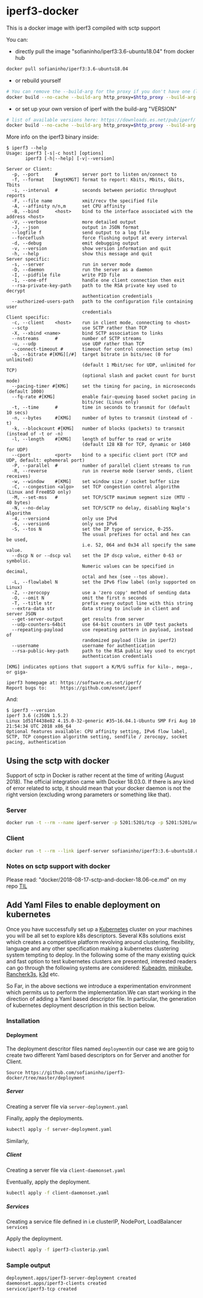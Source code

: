 # iperf3-docker
This is a docker image with iperf3 compiled with sctp support

You can: 
- directly pull the image "sofianinho/iperf3:3.6-ubuntu18.04" from docker hub
```sh
docker pull sofianinho/iperf3:3.6-ubuntu18.04
```
- or rebuild yourself
```sh
# You can remove the --build-arg for the proxy if you don't have one (lucky you!)
docker build --no-cache --build-arg http_proxy=$http_proxy --build-arg https_proxy=$https_proxy -t iperf3:local https://github.com/sofianinho/iperf3-docker.git#master
```
- or set up your own version of iperf with the build-arg "VERSION"
```sh
# list of available versions here: https://downloads.es.net/pub/iperf/
docker build --no-cache --build-arg http_proxy=$http_proxy --build-arg https_proxy=$https_proxy --build-arg VERSION=3.5 -t iperf3:3.5 https://github.com/sofianinho/iperf3-docker.git#master
```
More info on the iperf3 binary inside:

```terminal
$ iperf3 --help
Usage: iperf3 [-s|-c host] [options]
       iperf3 [-h|--help] [-v|--version]

Server or Client:
  -p, --port      #         server port to listen on/connect to
  -f, --format   [kmgtKMGT] format to report: Kbits, Mbits, Gbits, Tbits
  -i, --interval  #         seconds between periodic throughput reports
  -F, --file name           xmit/recv the specified file
  -A, --affinity n/n,m      set CPU affinity
  -B, --bind      <host>    bind to the interface associated with the address <host>
  -V, --verbose             more detailed output
  -J, --json                output in JSON format
  --logfile f               send output to a log file
  --forceflush              force flushing output at every interval
  -d, --debug               emit debugging output
  -v, --version             show version information and quit
  -h, --help                show this message and quit
Server specific:
  -s, --server              run in server mode
  -D, --daemon              run the server as a daemon
  -I, --pidfile file        write PID file
  -1, --one-off             handle one client connection then exit
  --rsa-private-key-path    path to the RSA private key used to decrypt
                            authentication credentials
  --authorized-users-path   path to the configuration file containing user
                            credentials
Client specific:
  -c, --client    <host>    run in client mode, connecting to <host>
  --sctp                    use SCTP rather than TCP
  -X, --xbind <name>        bind SCTP association to links
  --nstreams      #         number of SCTP streams
  -u, --udp                 use UDP rather than TCP
  --connect-timeout #       timeout for control connection setup (ms)
  -b, --bitrate #[KMG][/#]  target bitrate in bits/sec (0 for unlimited)
                            (default 1 Mbit/sec for UDP, unlimited for TCP)
                            (optional slash and packet count for burst mode)
  --pacing-timer #[KMG]     set the timing for pacing, in microseconds (default 1000)
  --fq-rate #[KMG]          enable fair-queuing based socket pacing in
                            bits/sec (Linux only)
  -t, --time      #         time in seconds to transmit for (default 10 secs)
  -n, --bytes     #[KMG]    number of bytes to transmit (instead of -t)
  -k, --blockcount #[KMG]   number of blocks (packets) to transmit (instead of -t or -n)
  -l, --length    #[KMG]    length of buffer to read or write
                            (default 128 KB for TCP, dynamic or 1460 for UDP)
  --cport         <port>    bind to a specific client port (TCP and UDP, default: ephemeral port)
  -P, --parallel  #         number of parallel client streams to run
  -R, --reverse             run in reverse mode (server sends, client receives)
  -w, --window    #[KMG]    set window size / socket buffer size
  -C, --congestion <algo>   set TCP congestion control algorithm (Linux and FreeBSD only)
  -M, --set-mss   #         set TCP/SCTP maximum segment size (MTU - 40 bytes)
  -N, --no-delay            set TCP/SCTP no delay, disabling Nagle's Algorithm
  -4, --version4            only use IPv4
  -6, --version6            only use IPv6
  -S, --tos N               set the IP type of service, 0-255.
                            The usual prefixes for octal and hex can be used,
                            i.e. 52, 064 and 0x34 all specify the same value.
  --dscp N or --dscp val    set the IP dscp value, either 0-63 or symbolic.
                            Numeric values can be specified in decimal,
                            octal and hex (see --tos above).
  -L, --flowlabel N         set the IPv6 flow label (only supported on Linux)
  -Z, --zerocopy            use a 'zero copy' method of sending data
  -O, --omit N              omit the first n seconds
  -T, --title str           prefix every output line with this string
  --extra-data str          data string to include in client and server JSON
  --get-server-output       get results from server
  --udp-counters-64bit      use 64-bit counters in UDP test packets
  --repeating-payload       use repeating pattern in payload, instead of
                            randomized payload (like in iperf2)
  --username                username for authentication
  --rsa-public-key-path     path to the RSA public key used to encrypt
                            authentication credentials

[KMG] indicates options that support a K/M/G suffix for kilo-, mega-, or giga-

iperf3 homepage at: https://software.es.net/iperf/
Report bugs to:     https://github.com/esnet/iperf
```

And:
```terminal
$ iperf3 --version
iperf 3.6 (cJSON 1.5.2)
Linux 1d51f4438e82 4.15.0-32-generic #35~16.04.1-Ubuntu SMP Fri Aug 10 21:54:34 UTC 2018 x86_64
Optional features available: CPU affinity setting, IPv6 flow label, SCTP, TCP congestion algorithm setting, sendfile / zerocopy, socket pacing, authentication
```


## Using the sctp with docker
Support of sctp in Docker is rather recent at the time of writing (August 2018). The official integration came with Docker 18.03.0. If there is any kind of error related to sctp, it should mean that your docker daemon is not the right version (excluding wrong parameters or something like that).

### Server
```sh
docker run -t --rm --name iperf-server -p 5201:5201/tcp -p 5201:5201/udp -p 5201:5201/sctp sofianinho/iperf3:3.6-ubuntu18.04 -s
```

### Client
```sh
docker run -t --rm --link iperf-server sofianinho/iperf3:3.6-ubuntu18.04 -c  iperf-server -p 5201  --nstreams 4 --sctp --time=10
```

### Notes on sctp support with docker
Please read: "docker/2018-08-17-sctp-and-docker-18.06-ce.md" on my repo [TIL](https://github.com/sofianinho/TIL)


## Add Yaml Files to enable deployment on kubernetes

Once you have successfully set up a [Kubernetes](https://kubernetes.io) cluster on your machines you will be all set to explore k8s descriptors. Several K8s solutions exist which creates a competitive platform revolving around clustering, flexibility, language and any other specification making a kubernetes clustering system tempting to deploy. In the following some of the many existing quick and fast option to test kubernetes clusters are presented, interested readers can go through the following systems are considered: [Kubeadm](https://kubernetes.io/docs/setup/production-environment/tools/kubeadm/install-kubeadm/), [minikube](https://kubernetes.io/docs/tasks/tools/install-minikube/), [Rancherk3s](https://rancher.com/docs/k3s/latest/en/), [k3d](https://github.com/rancher/k3d) etc.

So Far, in the above sections we introduce a experimentation environment which permits us to perform the implementation.We can start working in the direction of adding a Yaml based descriptor file. In particular, the generation of kubernetes deployment description in this section below.


### Installation

#### Deployment
The deployment descritor files named `deployment`in our case we are goig to create two different Yaml based descriptors on for Server and another for Client.

`Source https://github.com/sofianinho/iperf3-docker/tree/master/deployment`  

##### Server
Creating a server file via `server-deployment.yaml`

Finally, apply the deployments.

```bash
kubectl apply -f server-deployment.yaml
```
Similarly, 
##### Client
Creating a server file via `client-daemonset.yaml`

Eventually, apply the deployment.

```bash
kubectl apply -f client-daemonset.yaml
```
##### Services
Creating a service file defined in i.e clusterIP, NodePort, LoadBalancer `services`

Apply the deployment.

```bash
kubectl apply -f iperf3-clusterip.yaml
```

### Sample output
         
```bash
deployment.apps/iperf3-server-deployment created
daemonset.apps/iperf3-clients created
service/iperf3-tcp created
```




